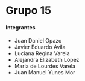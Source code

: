 <div> 
    <h1>Grupo 15</h1>
</div>
<div>
  <h4>Integrantes</h4>
  <ul>
    <li>Juan Daniel Opazo</li>
    <li>Javier Eduardo Avila</li>
    <li>Luciana Regina Varela</li>
    <li>Alejandra Elizabeth López</li>
    <li>Maria de Lourdes Varela</li>
        <li>Juan Manuel Yunes Mor</li>
  </ul>  
</div>